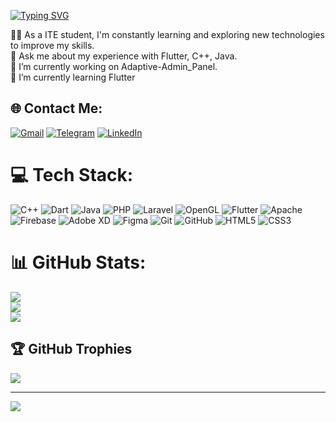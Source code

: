 [![Typing SVG](https://readme-typing-svg.demolab.com?font=Fira+Code&weight=600&size=24&pause=1000&center=true&vCenter=true&width=435&lines=Flutter+Developer;Always+learning+new+things;Feel+free+to+look+around+%F0%9F%91%80;Reach+out+if+you+need+help!+%F0%9F%92%AD)](https://git.io/typing-svg)

👨‍💻 As a ITE student, I'm constantly learning and exploring new technologies to improve my skills.<br>💬 Ask me about my experience with Flutter, C++, Java.<br>🔭 I’m currently working on Adaptive-Admin_Panel.<br>🌱 I’m currently learning Flutter<br>


## 🌐 Contact Me:
[![Gmail](https://img.shields.io/badge/Gmail-1769ff?logo=telegram&logoColor=white)](amershammout2004@gmail.com) [![Telegram](https://img.shields.io/badge/Telegram-%231877F2.svg?logo=Telegram&logoColor=white)](https://t.me/Amer_Shammout) [![LinkedIn](https://img.shields.io/badge/LinkedIn-%230077B5.svg?logo=linkedin&logoColor=white)](https://www.linkedin.com/in/amer-shammout-04012b26b/) 

# 💻 Tech Stack:
![C++](https://img.shields.io/badge/c++-%2300599C.svg?style=for-the-badge&logo=c%2B%2B&logoColor=white) ![Dart](https://img.shields.io/badge/dart-%230175C2.svg?style=for-the-badge&logo=dart&logoColor=white) ![Java](https://img.shields.io/badge/java-%23ED8B00.svg?style=for-the-badge&logo=openjdk&logoColor=white) ![PHP](https://img.shields.io/badge/php-%23777BB4.svg?style=for-the-badge&logo=php&logoColor=white) ![Laravel](https://img.shields.io/badge/laravel-%23FF2D20.svg?style=for-the-badge&logo=laravel&logoColor=white) ![OpenGL](https://img.shields.io/badge/OpenGL-%23FFFFFF.svg?style=for-the-badge&logo=opengl) ![Flutter](https://img.shields.io/badge/Flutter-%2302569B.svg?style=for-the-badge&logo=Flutter&logoColor=white) ![Apache](https://img.shields.io/badge/apache-%23D42029.svg?style=for-the-badge&logo=apache&logoColor=white) ![Firebase](https://img.shields.io/badge/firebase-a08021?style=for-the-badge&logo=firebase&logoColor=ffcd34) ![Adobe XD](https://img.shields.io/badge/Adobe%20XD-470137?style=for-the-badge&logo=Adobe%20XD&logoColor=#FF61F6) ![Figma](https://img.shields.io/badge/figma-%23F24E1E.svg?style=for-the-badge&logo=figma&logoColor=white) ![Git](https://img.shields.io/badge/git-%23F05033.svg?style=for-the-badge&logo=git&logoColor=white) ![GitHub](https://img.shields.io/badge/github-%23121011.svg?style=for-the-badge&logo=github&logoColor=white) ![HTML5](https://img.shields.io/badge/html5-%23E34F26.svg?style=for-the-badge&logo=html5&logoColor=white) ![CSS3](https://img.shields.io/badge/css3-%231572B6.svg?style=for-the-badge&logo=css3&logoColor=white)
# 📊 GitHub Stats:
![](https://github-readme-stats.vercel.app/api?username=AmerShammout&theme=dark&hide_border=false&include_all_commits=true&count_private=true)<br/>
![](https://github-readme-streak-stats.herokuapp.com/?user=AmerShammout&theme=dark&hide_border=false)<br/>
![](https://github-readme-stats.vercel.app/api/top-langs/?username=AmerShammout&theme=dark&hide_border=false&include_all_commits=true&count_private=true&layout=compact)

## 🏆 GitHub Trophies
![](https://github-profile-trophy.vercel.app/?username=AmerShammout&theme=radical&no-frame=false&no-bg=false&margin-w=4)

---
[![](https://visitcount.itsvg.in/api?id=AmerShammout&icon=0&color=0)](https://visitcount.itsvg.in)

<!-- Proudly created with GPRM ( https://gprm.itsvg.in ) -->
